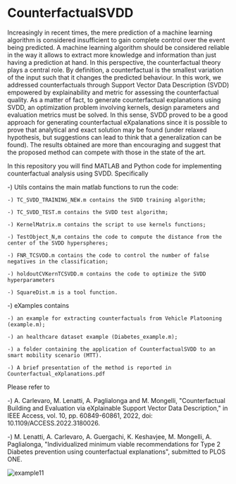 # CounterfactualSVDD

Increasingly in recent times, the mere prediction of a machine learning algorithm is considered insufficient to gain complete control over the event being predicted. A machine learning algorithm should be considered reliable in the way it allows to extract more knowledge and information than just having a prediction at hand. In this perspective, the counterfactual theory plays a central role. By definition, a counterfactual is the smallest variation of the input such that it changes the predicted behaviour.
In this work, we addressed counterfactuals through Support Vector Data Description (SVDD) empowered by explainability and metric for assessing the counterfactual quality. 
As a matter of fact, to generate counterfactual explanations using SVDD, an optimization problem involving kernels, design parameters and evaluation metrics must be solved. In this sense, SVDD proved to be a good approach for generating counterfactual eXpalanations since it is possible to prove that analytical and exact solution may be found (under relaxed hypothesis, but suggestions can lead to think that a generalization can be found). 
The results obtained are more than encouraging and suggest that the proposed method can compete with those in the state of the art.

In this repository you will find MATLAB and Python code for implementing counterfactual analysis using SVDD. Specifically

-) Utils contains the main matlab functions to run the code:

    -) TC_SVDD_TRAINING_NEW.m contains the SVDD training algorithm;
    
    -) TC_SVDD_TEST.m contains the SVDD test algorithm;
    
    -) KernelMatrix.m contains the script to use kernels functions;
    
    -) TestObject_N,m contains the code to compute the distance from the center of the SVDD hyperspheres;
    
    -) FNR_TCSVDD.m contains the code to control the number of false negatives in the classification;
    
    -) holdoutCVKernTCSVDD.m contains the code to optimize the SVDD hyperparameters
    
    -) SquareDist.m is a tool function.
    
    
-) eXamples contains 

    -) an example for extracting counterfactuals from Vehicle Platooning (example.m);
    
    -) an healthcare dataset example (Diabetes_example.m);
    
    -) a folder containing the application of CounterfactualSVDD to an smart mobility scenario (MTT).
    
    -) A brief presentation of the method is reported in Counterfactual_eXplanations.pdf
 


Please refer to 

-) A. Carlevaro, M. Lenatti, A. Paglialonga and M. Mongelli, "Counterfactual Building and Evaluation via eXplainable Support Vector Data Description," in IEEE Access, vol. 10, pp. 60849-60861, 2022, doi: 10.1109/ACCESS.2022.3180026. 

-) M. Lenatti, A. Carlevaro, A. Guergachi, K. Keshavjee, M. Mongelli, A. Paglialonga, "Individualized minimum viable recommendations for Type 2
Diabetes prevention using counterfactual explanations", submitted to PLOS ONE.






![example11](https://user-images.githubusercontent.com/99175531/173586503-5dec263d-a2bf-4806-a0d1-596599b5933a.png)


